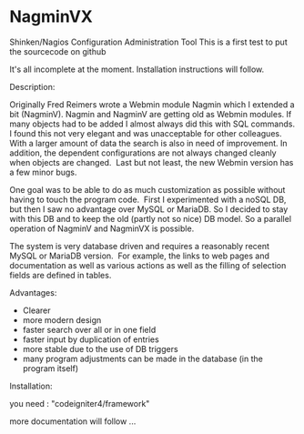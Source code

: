 # NagminVX
Shinken/Nagios Configuration Administration Tool 
This is a first test to put the sourcecode on github

It's all incomplete at the moment.
Installation instructions will follow.

Description:

Originally Fred Reimers wrote a Webmin module Nagmin which I extended a bit (NagminV).
Nagmin and NagminV are getting old as Webmin modules.
If many objects had to be added I almost always did this with SQL commands.
I found this not very elegant and was unacceptable for other colleagues. With a larger amount of data the search is also in need of improvement. In addition, the dependent configurations are not always changed cleanly when objects are changed. 
Last but not least, the new Webmin version has a few minor bugs.


One goal was to be able to do as much customization as possible without having to touch the program code.  First I experimented with a noSQL DB, but then I saw no advantage over MySQL or MariaDB. So I decided to stay with this DB and to keep the old (partly not so nice) DB model. So a parallel operation of NagminV and NagminVX is possible.

The system is very database driven and requires a reasonably recent MySQL or MariaDB version. 
For example, the links to web pages and documentation as well as various actions as well as the filling of selection fields are defined in tables.

Advantages:

- Clearer
- more modern design 
- faster search over all or in one field
- faster input by duplication of entries
- more stable due to the use of DB triggers
- many program adjustments can be made in the database (in the program itself)


Installation:

you need : "codeigniter4/framework"

more documentation will follow ...

